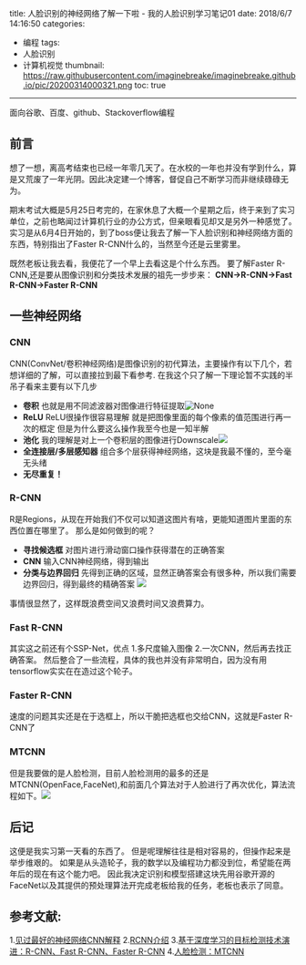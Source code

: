 title: 人脸识别的神经网络了解一下啦 - 我的人脸识别学习笔记01
date: 2018/6/7 14:16:50
categories:
- 编程
tags:
- 人脸识别
- 计算机视觉
thumbnail: https://raw.githubusercontent.com/imaginebreake/imaginebreake.github.io/pic/20200314000321.png
toc: true
---

面向谷歌、百度、github、Stackoverflow编程

<!-- more -->

## 前言
想了一想，离高考结束也已经一年零几天了。在水校的一年也并没有学到什么，算是又荒废了一年光阴。因此决定建一个博客，督促自己不断学习而非继续碌碌无为。

期末考试大概是5月25日考完的，在家休息了大概一个星期之后，终于来到了实习单位，之前也略闻过计算机行业的办公方式，但亲眼看见却又是另外一种感觉了。实习是从6月4日开始的，到了boss便让我去了解一下人脸识别和神经网络方面的东西，特别指出了Faster R-CNN什么的，当然至今还是云里雾里。

既然老板让我去看，我便花了一个早上去看这是个什么东西。
要了解Faster R-CNN,还是要从图像识别和分类技术发展的祖先一步步来：
__CNN→R-CNN→Fast R-CNN→Faster R-CNN__

## 一些神经网络
### CNN
CNN(ConvNet/卷积神经网络)是图像识别的初代算法，主要操作有以下几个，若想详细的了解，可以直接拉到最下看参考.
在我这个只了解一下理论暂不实践的半吊子看来主要有以下几步
* __卷积__ 也就是用不同滤波器对图像进行特征提取![None](https://raw.githubusercontent.com/imaginebreake/imaginebreake.github.io/pic/20200314000428.gif
)
* __ReLU__ ReLU很操作很容易理解 就是把图像里面的每个像素的值范围进行再一次的框定 但是为什么要这么操作我至今也是一知半解
* __池化__ 我的理解是对上一个卷积层的图像进行Downscale![](https://raw.githubusercontent.com/imaginebreake/imaginebreake.github.io/pic/20200314000459.png)
* __全连接层/多层感知器__ 组合多个层获得神经网络，这块是我最不懂的，至今毫无头绪
* __无尽重复！__

### R-CNN
R是Regions，从现在开始我们不仅可以知道这图片有啥，更能知道图片里面的东西位置在哪里了。
那么是如何做到的呢？
* __寻找候选框__ 对图片进行滑动窗口操作获得潜在的正确答案
* __CNN__ 输入CNN神经网络，得到输出
* __分类与边界回归__ 先得到正确的区域，显然正确答案会有很多种，所以我们需要边界回归，得到最终的精确答案
![](https://raw.githubusercontent.com/imaginebreake/imaginebreake.github.io/pic/2018/0614/RCNN.png)

事情很显然了，这样既浪费空间又浪费时间又浪费算力。

### Fast R-CNN
其实这之前还有个SSP-Net，优点 1.多尺度输入图像 2.一次CNN，然后再去找正确答案。
然后整合了一些流程，具体的我也并没有非常明白，因为没有用tensorflow实实在在造过这个轮子。

### Faster R-CNN
速度的问题其实还是在于选框上，所以干脆把选框也交给CNN，这就是Faster R-CNN了

### MTCNN
但是我要做的是人脸检测，目前人脸检测用的最多的还是MTCNN(OpenFace,FaceNet),和前面几个算法对于人脸进行了再次优化，算法流程如下。![](https://raw.githubusercontent.com/imaginebreake/imaginebreake.github.io/pic/2018/0614/20170817161936858.jpg)

## 后记
这便是我实习第一天看的东西了。
但是呢理解往往是相对容易的，但操作起来是举步维艰的。
如果是从头造轮子，我的数学以及编程功力都没到位，希望能在两年后的现在有这个能力吧。
因此我决定识别和模型搭建这块先用谷歌开源的FaceNet以及其提供的预处理算法开完成老板给我的任务，老板也表示了同意。

## 参考文献:
1.[见过最好的神经网络CNN解释](https://blog.csdn.net/ruiyiin/article/details/77113973)
2.[RCNN介绍](https://blog.csdn.net/xyfengbo/article/details/70227173)
3.[基于深度学习的目标检测技术演进：R-CNN、Fast R-CNN、Faster R-CNN](https://www.cnblogs.com/skyfsm/p/6806246.html)
4.[人脸检测：MTCNN](https://blog.csdn.net/tinyzhao/article/details/53236191)